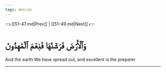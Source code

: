 ```yaml
---
tags: meccan
---
```


👈 [[51-47.md|Prev]] | [[51-49.md|Next]] 👉

# وَٱلۡأَرۡضَ فَرَشۡنَٰهَا فَنِعۡمَ ٱلۡمَٰهِدُونَ

And the earth We have spread out, and excellent is the preparer

---


